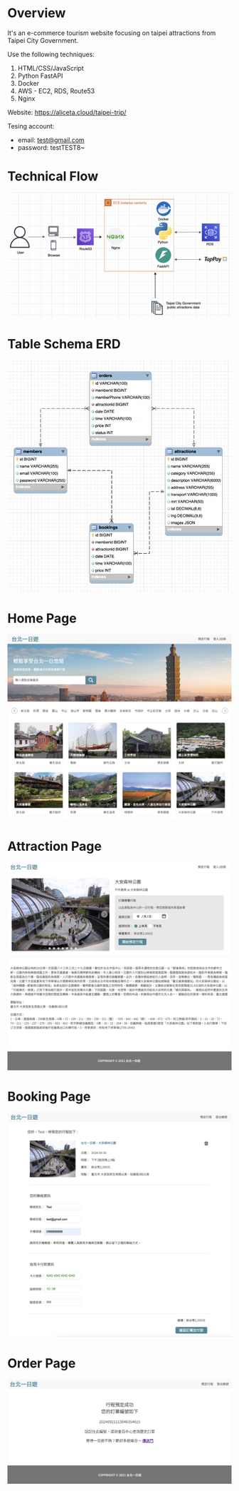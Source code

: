 # Overview

It's an e-commerce tourism website focusing on taipei attractions from Taipei City Government.

Use the following techniques:
1. HTML/CSS/JavaScript
2. Python FastAPI
3. Docker
4. AWS - EC2, RDS, Route53
5. Nginx

Website: https://aliceta.cloud/taipei-trip/

Tesing account:
- email: test@gmail.com 
- password: testTEST8~


# Technical Flow

![alt text](readme/technical_flow.png)

# Table Schema ERD

![alt text](readme/taipei_trip_ERD.png)

# Home Page

![alt text](readme/taipei-trip-homepage.png)

# Attraction Page

![alt text](readme/taipei-trip-attraction.png)

# Booking Page

![alt text](readme/taipei-trip-booking.png)

# Order Page

![alt text](readme/taipei-trip-order.png)